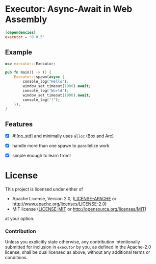 # Executor: Async-Await in Web Assembly

```toml
[dependencies]
executor = "0.0.5"
```

## Example

```rust
use executor::Executor;

pub fn main() -> () {
    Executor::spawn(async {
        console_log("Hello");
        window_set_timeout(1000).await;
        console_log("World");
        window_set_timeout(1000).await;
        console_log("!");
    });
}
```

## Features
- [x] #![no_std] and minimally uses `alloc` (Box and Arc)
- [x] handle more than one spawn to parallelize work
- [x] simple enough to learn from!


# License

This project is licensed under either of

 * Apache License, Version 2.0, ([LICENSE-APACHE](LICENSE-APACHE) or
   http://www.apache.org/licenses/LICENSE-2.0)
 * MIT license ([LICENSE-MIT](LICENSE-MIT) or
   http://opensource.org/licenses/MIT)

at your option.

### Contribution

Unless you explicitly state otherwise, any contribution intentionally submitted
for inclusion in `executor` by you, as defined in the Apache-2.0 license, shall be
dual licensed as above, without any additional terms or conditions.
